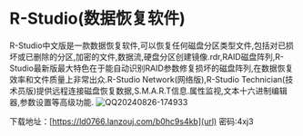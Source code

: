 # R-Studio(数据恢复软件)

R-Studio中文版是一款数据恢复软件,可以恢复任何磁盘分区类型文件,包括对已损坏或已删除的分区,加密的文件,数据流,硬盘分区创建镜像.rdr,RAID磁盘阵列,R-Studio最新版最大特色在于能自动识别RAID参数修复损坏的磁盘阵列,在数据恢复效率和文件质量上非常出众.R-Studio Network(网络版),R-Studio Technician(技术员版)提供远程连接磁盘恢复数据,S.M.A.R.T信息.属性监视,文本十六进制编辑器,参数设置等高级功能.
![QQ20240826-174933](https://github.com/user-attachments/assets/8bdc482c-6c2e-4e96-8c5d-8457b27ac98c)

下载地址：[https://ld0766.lanzouj.com/b0hc9s4kb](url) 密码:4xj3
